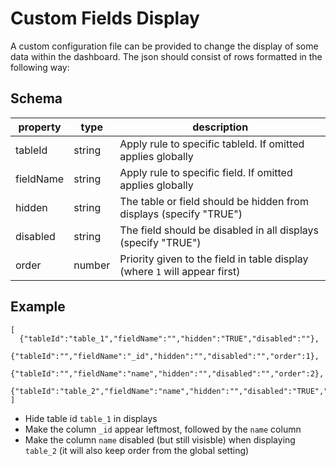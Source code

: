 # Custom Fields Display

A custom configuration file can be provided to change the display of some data within the dashboard. The json should consist of rows formatted in the following way:

## Schema

| property  | type   | description                                                                |
| --------- | ------ | -------------------------------------------------------------------------- |
| tableId   | string | Apply rule to specific tableId. If omitted applies globally                |
| fieldName | string | Apply rule to specific field. If omitted applies globally                  |
| hidden    | string | The table or field should be hidden from displays (specify "TRUE")         |
| disabled  | string | The field should be disabled in all displays (specify "TRUE")              |
| order     | number | Priority given to the field in table display (where `1` will appear first) |

## Example

```
[
  {"tableId":"table_1","fieldName":"","hidden":"TRUE","disabled":""},
  {"tableId":"","fieldName":"_id","hidden":"","disabled":"","order":1},
  {"tableId":"","fieldName":"name","hidden":"","disabled":"","order":2},
  {"tableId":"table_2","fieldName":"name","hidden":"","disabled":"TRUE","order":""}
]
```

- Hide table id `table_1` in displays
- Make the column `_id` appear leftmost, followed by the `name` column
- Make the column `name` disabled (but still visisble) when displaying `table_2` (it will also keep order from the global setting)
